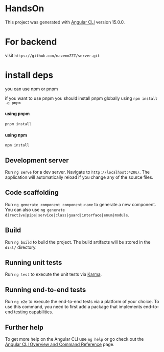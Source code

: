 # HandsOn

This project was generated with [Angular CLI](https://github.com/angular/angular-cli) version 15.0.0.

# For backend 
visit `https://github.com/nazemmZZZ/server.git`
# install deps
you can use npm or pnpm 

if you want to use pnpm you should install pnpm globally using
`npm install -g pnpm`
#### using pnpm
`pnpm install`
#### using npm
`npm install`

## Development server

Run `ng serve` for a dev server. Navigate to `http://localhost:4200/`. The application will automatically reload if you change any of the source files.

## Code scaffolding

Run `ng generate component component-name` to generate a new component. You can also use `ng generate directive|pipe|service|class|guard|interface|enum|module`.

## Build

Run `ng build` to build the project. The build artifacts will be stored in the `dist/` directory.

## Running unit tests

Run `ng test` to execute the unit tests via [Karma](https://karma-runner.github.io).

## Running end-to-end tests

Run `ng e2e` to execute the end-to-end tests via a platform of your choice. To use this command, you need to first add a package that implements end-to-end testing capabilities.

## Further help

To get more help on the Angular CLI use `ng help` or go check out the [Angular CLI Overview and Command Reference](https://angular.io/cli) page.
